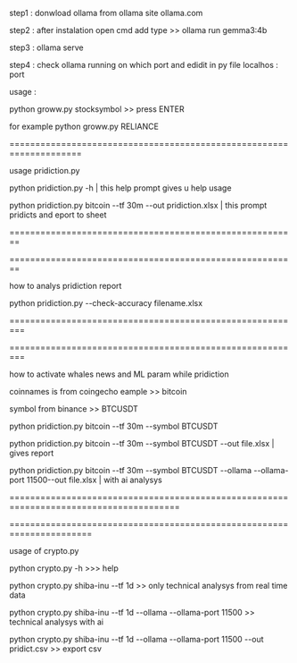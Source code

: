 step1 : donwload ollama from ollama site ollama.com

step2 : after instalation open cmd add type >>   ollama run gemma3:4b

step3 : ollama serve

step4 : check ollama running on which port and edidit in py file localhos : port




usage : 

python groww.py stocksymbol >> press ENTER

for example python groww.py RELIANCE

====================================================================

usage pridiction.py 

python pridiction.py -h | this help prompt gives u help usage

python pridiction.py bitcoin --tf 30m --out pridiction.xlsx | this prompt pridicts and eport to sheet

========================================================

========================================================

how to analys pridiction report 

python pridiction.py --check-accuracy filename.xlsx

=========================================================

=========================================================

how to activate whales news and ML param while pridiction 

coinnames is from coingecho eample >> bitcoin

symbol from binance >> BTCUSDT

python pridiction.py bitcoin --tf 30m --symbol BTCUSDT

python pridiction.py bitcoin --tf 30m --symbol BTCUSDT --out file.xlsx | gives report

python pridiction.py bitcoin --tf 30m --symbol BTCUSDT --ollama --ollama-port 11500--out file.xlsx | with ai analysys

=======================================================================================


======================================================================

usage of crypto.py

python crypto.py -h >>> help

python crypto.py shiba-inu --tf 1d >> only technical analysys from real time data

python crypto.py shiba-inu --tf 1d --ollama --ollama-port 11500 >> technical analysys with ai

python crypto.py shiba-inu --tf 1d --ollama --ollama-port 11500 --out pridict.csv >> export csv


